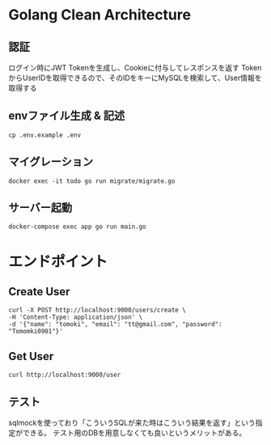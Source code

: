 # Golang Clean Architecture

## 認証

ログイン時にJWT Tokenを生成し、Cookieに付与してレスポンスを返す
TokenからUserIDを取得できるので、そのIDをキーにMySQLを検索して、User情報を取得する

## envファイル生成 & 記述

```
cp .env.example .env
```

## マイグレーション
```
docker exec -it todo go run migrate/migrate.go
```

## サーバー起動
```
docker-compose exec app go run main.go
```

# エンドポイント

## Create User
```
curl -X POST http://localhost:9000/users/create \
-H 'Content-Type: application/json' \
-d '{"name": "tomoki", "email": "tt@gmail.com", "password": "Tomomki0901"}'
```

## Get User

```
curl http://localhost:9000/user
```

## テスト

sqlmockを使っており「こういうSQLが来た時はこういう結果を返す」という指定ができる。
テスト用のDBを用意しなくても良いというメリットがある。